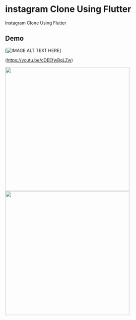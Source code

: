 # instagram Clone Using Flutter

Instagram Clone Using Flutter

## Demo


[![IMAGE ALT TEXT HERE](https://img.youtube.com/vi/cDEEfwBqLZw/0.jpg)]

(https://youtu.be/cDEEfwBqLZw)


<img src="https://i.imgur.com/bXol1n0.png" width="400">
<img src="https://i.ibb.co/bgbp8qG/Screenshot-2019-09-30-13-31-02-039-io-github-shubhamchhimpa-insta-demo.png" width="400">
